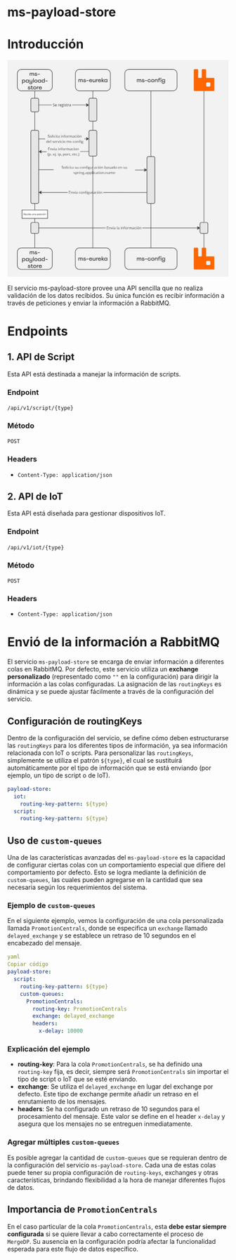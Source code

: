 # ms-payload-store

# Introducción

![ms-payload-store.jpg](./images/ms-payload-store.jpg)

El servicio ms-payload-store provee una API sencilla que no realiza validación de los datos recibidos. Su única función es recibir información a través de peticiones y enviar la información a RabbitMQ.

# Endpoints

## 1. API de Script

Esta API está destinada a manejar la información de scripts.

### Endpoint

`/api/v1/script/{type}`

### Método

`POST`

### Headers

- `Content-Type: application/json`

## 2. API de IoT

Esta API está diseñada para gestionar dispositivos IoT.

### Endpoint

`/api/v1/iot/{type}`

### Método

`POST`

### Headers

- `Content-Type: application/json`

# Envió de la información a RabbitMQ

El servicio `ms-payload-store` se encarga de enviar información a diferentes colas en RabbitMQ. Por defecto, este servicio utiliza un **exchange personalizado** (representado como `""` en la configuración) para dirigir la información a las colas configuradas. La asignación de las `routingKeys` es dinámica y se puede ajustar fácilmente a través de la configuración del servicio.

## Configuración de routingKeys

Dentro de la configuración del servicio, se define cómo deben estructurarse las `routingKeys` para los diferentes tipos de información, ya sea información relacionada con IoT o scripts. Para personalizar las `routingKeys`, simplemente se utiliza el patrón `${type}`, el cual se sustituirá automáticamente por el tipo de información que se está enviando (por ejemplo, un tipo de script o de IoT).

```yaml
payload-store:
  iot:
    routing-key-pattern: ${type}
  script:
    routing-key-pattern: ${type}
```

## Uso de `custom-queues`

Una de las características avanzadas del `ms-payload-store` es la capacidad de configurar ciertas colas con un comportamiento especial que difiere del comportamiento por defecto. Esto se logra mediante la definición de `custom-queues`, las cuales pueden agregarse en la cantidad que sea necesaria según los requerimientos del sistema.

### Ejemplo de `custom-queues`

En el siguiente ejemplo, vemos la configuración de una cola personalizada llamada `PromotionCentrals`, donde se especifica un `exchange` llamado `delayed_exchange` y se establece un retraso de 10 segundos en el encabezado del mensaje.

```yaml
yaml
Copiar código
payload-store:
  script:
    routing-key-pattern: ${type}
    custom-queues:
      PromotionCentrals:
        routing-key: PromotionCentrals
        exchange: delayed_exchange
        headers:
          x-delay: 10000

```

### Explicación del ejemplo

- **routing-key**: Para la cola `PromotionCentrals`, se ha definido una `routing-key` fija, es decir, siempre será `PromotionCentrals` sin importar el tipo de script o IoT que se esté enviando.
- **exchange**: Se utiliza el `delayed_exchange` en lugar del exchange por defecto. Este tipo de exchange permite añadir un retraso en el enrutamiento de los mensajes.
- **headers**: Se ha configurado un retraso de 10 segundos para el procesamiento del mensaje. Este valor se define en el header `x-delay` y asegura que los mensajes no se entreguen inmediatamente.

### Agregar múltiples `custom-queues`

Es posible agregar la cantidad de `custom-queues` que se requieran dentro de la configuración del servicio `ms-payload-store`. Cada una de estas colas puede tener su propia configuración de `routing-keys`, exchanges y otras características, brindando flexibilidad a la hora de manejar diferentes flujos de datos.

## Importancia de `PromotionCentrals`

En el caso particular de la cola `PromotionCentrals`, esta **debe estar siempre configurada** si se quiere llevar a cabo correctamente el proceso de `MergeDP`. Su ausencia en la configuración podría afectar la funcionalidad esperada para este flujo de datos específico.